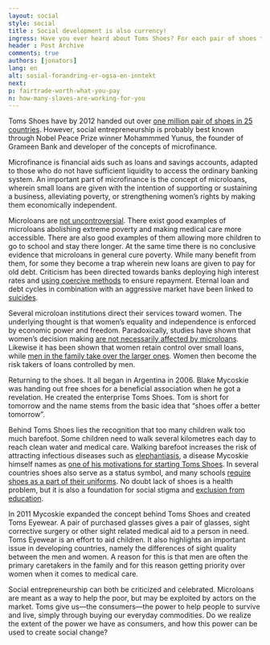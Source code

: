 ```yaml
---
layout: social
style: social
title : Social development is also currency!
ingress: Have you ever heard about Toms Shoes? For each pair of shoes they sell, Toms Shoes provides one pair of shoes to a child in need. The company is founded on the basic principles of social entrepreneurship. Instead of looking at profit from a strictly economic point of view, social entrepreneurs seek to solve a social problem and to create social changes using their business.  
header : Post Archive
comments: true
authors: [jonators]
lang: en
alt: sosial-forandring-er-ogsa-en-inntekt
next: 
p: fairtrade-worth-what-you-pay
n: how-many-slaves-are-working-for-you
---
```


Toms Shoes have by 2012 handed out over [one million pair of shoes in 25 countries](http://abcnews.go.com/International/PersonOfWeek/person-week-toms-shoes-founder-blake-mycoskie/story?id=13331473#.UJmqCml9Hu9). However, social entrepreneurship is probably best known through Nobel Peace Prize winner Mohammmed Yunus, the founder of Grameen Bank and developer of the concepts of microfinance.

Microfinance is financial aids such as loans and savings accounts, adapted to those who do not have sufficient liquidity to access the ordinary banking system.  An important part of microfinance is the concept of microloans, wherein small loans are given with the intention of supporting or sustaining a business, alleviating poverty, or strengthening women’s rights by making them economically independent.

Microloans are [not uncontroversial](http://www.sociology.org/content/2008/_westover_finance.pdf). There exist good examples of microloans abolishing extreme poverty and making medical care more accessible. There are also good examples of them allowing more children to go to school and stay there longer.  At the same time there is no conclusive evidence that microloans in general cure poverty. While many benefit from them, for some they become a trap wherein new loans are given to pay for old debt. Criticism has been directed towards banks deploying high interest rates and [using coercive methods](http://infochangeindia.org/microfinance/news/mfis-lay-small-debt-trap-in-andhra.html) to ensure repayment. Eternal loan and debt cycles in combination with an aggressive market have been linked to [suicides](http://www.bbc.co.uk/news/world-south-asia-11997571).

Several microloan institutions direct their services toward women. The underlying thought is that women’s equality and independence is enforced by economic power and freedom. Paradoxically, studies have shown that women’s decision making [are not necessarily affected by microloans](http://www.povertyactionlab.org/evaluation/measuring-impact-microfinance-hyderabad-india). Likewise it has been shown that women retain control over small loans, while [men in the family take over the larger ones](http://www.cabdirect.org/abstracts/19961808926.html;jsessionid=E89F136EE326B3498D631C92687E067A). Women then become the risk takers of loans controlled by men. 

Returning to the shoes. It all began in Argentina in 2006. Blake Mycoskie was handing out free shoes for a beneficial association when he got a revelation. He created the enterprise Toms Shoes. Tom is short for tomorrow and the name stems from the basic idea that “shoes offer a better tomorrow”.   

Behind Toms Shoes lies the recognition that too many children walk too much barefoot. Some children need to walk several kilometres each day to reach clean water and medical care. Walking barefoot increases the risk of attracting infectious diseases such as [elephantiasis](http://en.wikipedia.org/wiki/Elephantiasis), a disease Mycoskie himself names as [one of his motivations for starting Toms Shoes](http://www.brownsafe.com/preservingtomorrow/blake-mycoskie-the-one-for-one-movement). In several countries shoes also serve as a status symbol, and many schools [require shoes as a part of their uniforms](http://www.huffingtonpost.com/anne-goddard/one-day-without-shoes-les_b_1468910.html). No doubt lack of shoes is a health problem, but it is also a foundation for social stigma and [exclusion from education](http://www.educationforallblog.org/issues/basic-education/no-shoesno-school-why-children-are-out-of-school).

In 2011 Mycoskie expanded the concept behind Toms Shoes and created Toms Eyewear. A pair of purchased glasses gives a pair of glasses, sight corrective surgery or other sight related medical aid to a person in need.  Toms Eyewear is an effort to aid children. It also highlights an important issue in developing countries, namely the differences of sight quality between the men and women.  A reason for this is that men are often the primary caretakers in the family and for this reason getting priority over women when it comes to medical care. 

Social entrepreneurship can both be criticized and celebrated. Microloans are meant as a way to help the poor, but may be exploited by actors on the market. Toms give us—the consumers—the power to help people to survive and live, simply through buying our everyday commodities. Do we realize the extent of the power we have as consumers, and how this power can be used to create social change?